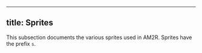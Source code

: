  
---
title: Sprites
---
This subsection documents the various sprites used in AM2R. Sprites have the prefix `s`.
